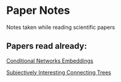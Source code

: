# Paper Notes
Notes taken while reading scientific papers

## Papers read already:
[Conditional Networks Embeddings](https://github.com/rapharomero/PaperNotes/blob/master/notes/ConditionalNetworkEmbeddings.md)

[Subjectively Interesting Connecting Trees](https://github.com/rapharomero/PaperNotes/blob/master/notes/SubjectivelyInterestingConnectingTree.md)
